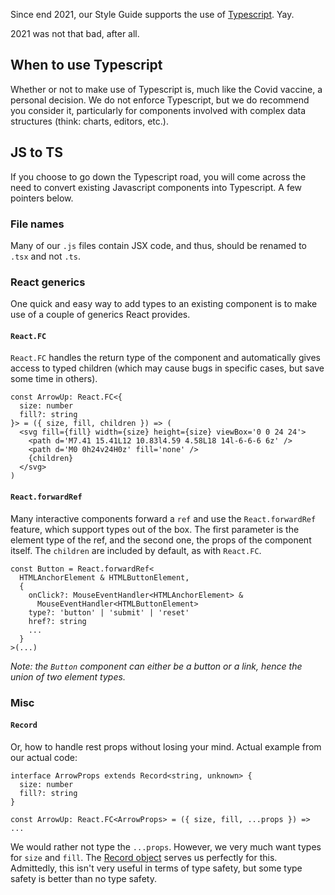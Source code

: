Since end 2021, our Style Guide supports the use of [Typescript](https://www.typescriptlang.org/). Yay.

2021 was not that bad, after all.

## When to use Typescript

Whether or not to make use of Typescript is, much like the Covid vaccine, a personal decision. We do not enforce Typescript, but we do recommend you consider it, particularly for components involved with complex data structures (think: charts, editors, etc.).

## JS to TS

If you choose to go down the Typescript road, you will come across the need to convert existing Javascript components into Typescript. A few pointers below.

### File names

Many of our `.js` files contain JSX code, and thus, should be renamed to `.tsx` and not `.ts`.

### React generics

One quick and easy way to add types to an existing component is to make use of a couple of generics React provides.

#### `React.FC`

`React.FC` handles the return type of the component and automatically gives access to typed children (which may cause bugs in specific cases, but save some time in others).

```code|lang-js
const ArrowUp: React.FC<{
  size: number
  fill?: string 
}> = ({ size, fill, children }) => (
  <svg fill={fill} width={size} height={size} viewBox='0 0 24 24'>
    <path d='M7.41 15.41L12 10.83l4.59 4.58L18 14l-6-6-6 6z' />
    <path d='M0 0h24v24H0z' fill='none' />
    {children}
  </svg>
)
```

#### `React.forwardRef`

Many interactive components forward a `ref` and use the `React.forwardRef` feature, which support types out of the box. The first parameter is the element type of the ref, and the second one, the props of the component itself. The `children` are included by default, as with `React.FC`. 

```code|lang-js
const Button = React.forwardRef<
  HTMLAnchorElement & HTMLButtonElement,
  {
    onClick?: MouseEventHandler<HTMLAnchorElement> &
      MouseEventHandler<HTMLButtonElement>
    type?: 'button' | 'submit' | 'reset'
    href?: string
    ...
  }
>(...)
```

*Note: the `Button` component can either be a button or a link, hence the union of two element types.*

### Misc

#### `Record`

Or, how to handle rest props without losing your mind. Actual example from our actual code: 

```code|lang-js
interface ArrowProps extends Record<string, unknown> {
  size: number
  fill?: string
}

const ArrowUp: React.FC<ArrowProps> = ({ size, fill, ...props }) => ...
```

We would rather not type the `...props`. However, we very much want types for `size` and `fill`. The [Record object](https://www.typescriptlang.org/docs/handbook/utility-types.html#recordkeys-type) serves us perfectly for this. Admittedly, this isn't very useful in terms of type safety, but some type safety is better than no type safety.
